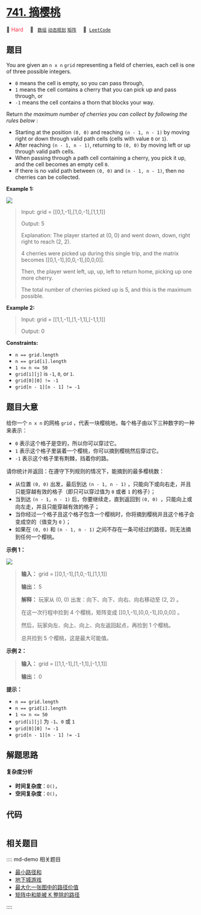 # [741. 摘樱桃](https://leetcode.com/problems/cherry-pickup)

🔴 <font color=#ff334b>Hard</font>&emsp; 🔖&ensp; [`数组`](/leetcode/outline/tag/array.md) [`动态规划`](/leetcode/outline/tag/dynamic-programming.md) [`矩阵`](/leetcode/outline/tag/matrix.md)&emsp; 🔗&ensp;[`LeetCode`](https://leetcode.com/problems/cherry-pickup)


## 题目

You are given an `n x n` `grid` representing a field of cherries, each cell is
one of three possible integers.

  * `0` means the cell is empty, so you can pass through,
  * `1` means the cell contains a cherry that you can pick up and pass through, or
  * `-1` means the cell contains a thorn that blocks your way.

Return _the maximum number of cherries you can collect by following the rules
below_ :

  * Starting at the position `(0, 0)` and reaching `(n - 1, n - 1)` by moving right or down through valid path cells (cells with value `0` or `1`).
  * After reaching `(n - 1, n - 1)`, returning to `(0, 0)` by moving left or up through valid path cells.
  * When passing through a path cell containing a cherry, you pick it up, and the cell becomes an empty cell `0`.
  * If there is no valid path between `(0, 0)` and `(n - 1, n - 1)`, then no cherries can be collected.



**Example 1:**

![](https://assets.leetcode.com/uploads/2020/12/14/grid.jpg)

> Input: grid = [[0,1,-1],[1,0,-1],[1,1,1]]
> 
> Output: 5
> 
> Explanation: The player started at (0, 0) and went down, down, right right to reach (2, 2).
> 
> 4 cherries were picked up during this single trip, and the matrix becomes [[0,1,-1],[0,0,-1],[0,0,0]].
> 
> Then, the player went left, up, up, left to return home, picking up one more cherry.
> 
> The total number of cherries picked up is 5, and this is the maximum possible.

**Example 2:**

> Input: grid = [[1,1,-1],[1,-1,1],[-1,1,1]]
> 
> Output: 0

**Constraints:**

  * `n == grid.length`
  * `n == grid[i].length`
  * `1 <= n <= 50`
  * `grid[i][j]` is `-1`, `0`, or `1`.
  * `grid[0][0] != -1`
  * `grid[n - 1][n - 1] != -1`


## 题目大意

给你一个 `n x n` 的网格 `grid` ，代表一块樱桃地，每个格子由以下三种数字的一种来表示：

  * `0` 表示这个格子是空的，所以你可以穿过它。
  * `1` 表示这个格子里装着一个樱桃，你可以摘到樱桃然后穿过它。
  * `-1` 表示这个格子里有荆棘，挡着你的路。

请你统计并返回：在遵守下列规则的情况下，能摘到的最多樱桃数：

  * 从位置 `(0, 0)` 出发，最后到达 `(n - 1, n - 1)` ，只能向下或向右走，并且只能穿越有效的格子（即只可以穿过值为 `0` 或者 `1` 的格子）；
  * 当到达 `(n - 1, n - 1)` 后，你要继续走，直到返回到 `(0, 0) `，只能向上或向左走，并且只能穿越有效的格子；
  * 当你经过一个格子且这个格子包含一个樱桃时，你将摘到樱桃并且这个格子会变成空的（值变为 `0` ）；
  * 如果在 `(0, 0)` 和 `(n - 1, n - 1)` 之间不存在一条可经过的路径，则无法摘到任何一个樱桃。



**示例 1：**

![](https://assets.leetcode.com/uploads/2020/12/14/grid.jpg)

> 
> 
> 
> 
> 
> **输入：** grid = [[0,1,-1],[1,0,-1],[1,1,1]]
> 
> **输出：** 5
> 
> **解释：** 玩家从 (0, 0) 出发：向下、向下、向右、向右移动至 (2, 2) 。
> 
> 在这一次行程中捡到 4 个樱桃，矩阵变成 [[0,1,-1],[0,0,-1],[0,0,0]] 。
> 
> 然后，玩家向左、向上、向上、向左返回起点，再捡到 1 个樱桃。
> 
> 总共捡到 5 个樱桃，这是最大可能值。
> 
> 

**示例 2：**

> 
> 
> 
> 
> 
> **输入：** grid = [[1,1,-1],[1,-1,1],[-1,1,1]]
> 
> **输出：** 0
> 
> 



**提示：**

  * `n == grid.length`
  * `n == grid[i].length`
  * `1 <= n <= 50`
  * `grid[i][j]` 为 `-1`、`0` 或 `1`
  * `grid[0][0] != -1`
  * `grid[n - 1][n - 1] != -1`


## 解题思路

#### 复杂度分析

- **时间复杂度**：`O()`，
- **空间复杂度**：`O()`，

## 代码

```javascript

```

## 相关题目

:::: md-demo 相关题目
- [最小路径和](https://leetcode.com/problems/minimum-path-sum)
- [地下城游戏](https://leetcode.com/problems/dungeon-game)
- [最大化一张图中的路径价值](https://leetcode.com/problems/maximum-path-quality-of-a-graph)
- [矩阵中和能被 K 整除的路径](https://leetcode.com/problems/paths-in-matrix-whose-sum-is-divisible-by-k)

::::

